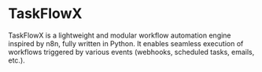 # TaskFlowX
TaskFlowX is a lightweight and modular workflow automation engine inspired by n8n, fully written in Python. It enables seamless execution of workflows triggered by various events (webhooks, scheduled tasks, emails, etc.).
